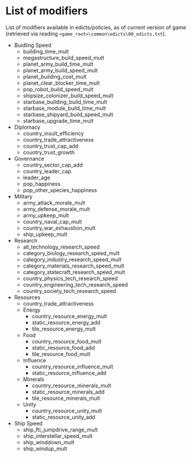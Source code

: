 List of modifiers
===

List of modifiers available in edicts/policies, as of current version of game (retrieved via reading `<game_root>\common\edicts\00_edicts.txt`).

* Buidling Speed
    * building_time_mult
    * megastructure_build_speed_mult 
    * planet_army_build_time_mult
    * planet_army_build_speed_mult
    * planet_building_cost_mult
    * planet_clear_blocker_time_mult
    * pop_robot_build_speed_mult
    * shipsize_colonizer_build_speed_mult
    * starbase_building_build_time_mult
    * starbase_module_build_time_mult
    * starbase_shipyard_build_speed_mult
    * starbase_upgrade_time_mult
* Diplomacy
    * country_insult_efficiency
    * country_trade_attractiveness
    * country_trust_cap_add
    * country_trust_growth
* Governance
    * country_sector_cap_add
    * country_leader_cap
    * leader_age
    * pop_happiness
    * pop_other_species_happiness
* Military
    * army_attack_morale_mult
    * army_defense_morale_mult
    * army_upkeep_mult
    * country_naval_cap_mult
    * country_war_exhaustion_mult
    * ship_upkeep_mult
* Research
    * all_technology_research_speed
    * category_biology_research_speed_mult
    * category_industry_research_speed_mult
    * category_materials_research_speed_mult
    * category_statecraft_research_speed_mult
    * country_physics_tech_research_speed
    * country_engineering_tech_research_speed
    * country_society_tech_research_speed
* Resources
    * country_trade_attractiveness
    * Energy
        * country_resource_energy_mult
        * static_resource_energy_add
        * tile_resource_energy_mult
    * Food
        * country_resource_food_mult
        * static_resource_food_add
        * tile_resource_food_mult   
    * Influence
        * country_resource_influence_mult
        * static_resource_influence_add
    * Minerals
        * country_resource_minerals_mult
        * static_resource_minerals_add
        * tile_resource_minerals_mult
    * Unity
        * country_resource_unity_mult
        * static_resource_unity_add
* Ship Speed
    * ship_ftl_jumpdrive_range_mult
    * ship_interstellar_speed_mult
    * ship_winddown_mult
    * ship_windup_mult
